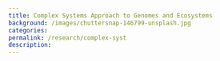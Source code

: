 ```yaml
---
title: Complex Systems Approach to Genomes and Ecosystems
background: /images/chuttersnap-146799-unsplash.jpg
categories: 
permalink: /research/complex-syst
description:
---
```



